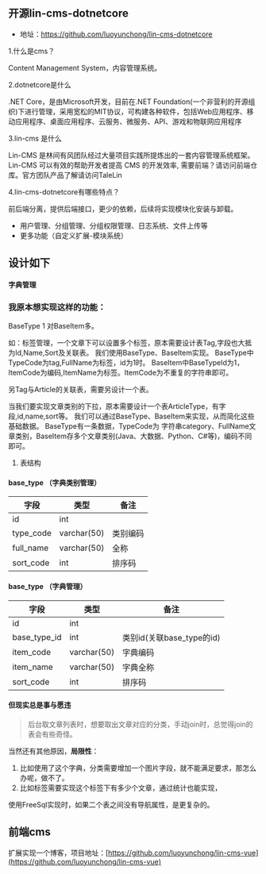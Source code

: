 
## 开源lin-cms-dotnetcore
- 地址：https://github.com/luoyunchong/lin-cms-dotnetcore

1.什么是cms？

Content Management System，内容管理系统。

2.dotnetcore是什么

.NET Core，是由Microsoft开发，目前在.NET Foundation(一个非营利的开源组织)下进行管理，采用宽松的MIT协议，可构建各种软件，包括Web应用程序、移动应用程序、桌面应用程序、云服务、微服务、API、游戏和物联网应用程序

3.lin-cms 是什么

Lin-CMS 是林间有风团队经过大量项目实践所提炼出的一套内容管理系统框架。Lin-CMS 可以有效的帮助开发者提高 CMS 的开发效率, 需要前端？请访问前端仓库。官方团队产品了解请访问TaleLin

4.lin-cms-dotnetcore有哪些特点？

前后端分离，提供后端接口，更少的依赖，后续将实现模块化安装与卸载。
- 用户管理、分组管理、分组权限管理、日志系统、文件上传等
- 更多功能（自定义扩展-模块系统）



## 设计如下

#### 字典管理
### 我原本想实现这样的功能：
BaseType 1 对BaseItem多。

如：标签管理，一个文章下可以设置多个标签，原本需要设计表Tag,字段也大抵为Id,Name,Sort及关联表。
我们使用BaseType、BaseItem实现。
BaseType中TypeCode为tag,FullName为标签，id为1时。
BaseItem中BaseTypeId为1，ItemCode为编码,ItemName为标签。ItemCode为不重复的字符串即可。

另Tag与Article的关联表，需要另设计一个表。

当我们要实现文章类别的下拉，原本需要设计一个表ArticleType，有字段,id,name,sort等。
我们可以通过BaseType、BaseItem来实现，从而简化这些基础数据。
BaseType有一条数据，TypeCode为 字符串category、FullName文章类别，BaseItem存多个文章类别(Java、大数据、Python、C#等)，编码不同即可。


1. 表结构

#### base_type （字典类别管理）
| 字段      | 类型        | 备注     |
| --------- | ----------- | -------- |
| id        | int         |
| type_code | varchar(50) | 类别编码 |
| full_name | varchar(50) | 全称     |
| sort_code | int         | 排序码   |

#### base_type （字典管理）
| 字段         | 类型        | 备注                      |
| ------------ | ----------- | ------------------------- |
| id           | int         |
| base_type_id | int         | 类别id(关联base_type的id) |
| item_code    | varchar(50) | 字典编码                  |
| item_name    | varchar(50) | 字典全称                  |
| sort_code    | int         | 排序码                    |


#### 但现实总是事与愿违
> 后台取文章列表时，想要取出文章对应的分类，手动join时，总觉得join的表会有些奇怪。

当然还有其他原因，**局限性**：
1. 比如使用了这个字典，分类需要增加一个图片字段，就不能满足要求，那怎么办呢，做不了。
2. 比如标签需要实现这个标签下有多少个文章，通过统计也能实现，

使用FreeSql实现时，如果二个表之间没有导航属性，是更复杂的。



## 前端cms
扩展实现一个博客，项目地址：[https://github.com/luoyunchong/lin-cms-vue](https://github.com/luoyunchong/lin-cms-vue)

<RightMenu />